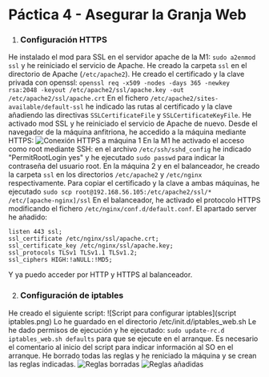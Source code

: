 # Páctica 4 - Asegurar la Granja Web

1. ### Configuración HTTPS
He instalado el mod para SSL en el servidor apache de la M1: `sudo a2enmod ssl` y he reiniciado el servicio de Apache. He creado la carpeta `ssl` en el directorio de Apache (`/etc/apache2`). He creado el certificado y la clave privada con openssl: `openssl req -x509 -nodes -days 365 -newkey rsa:2048 -keyout /etc/apache2/ssl/apache.key -out /etc/apache2/ssl/apache.crt` 
En el fichero `/etc/apache2/sites-available/default-ssl` he indicado las rutas al certificado y la clave añadiendo las directivas `SSLCertificateFile` y `SSLCertificateKeyFile`. He activado mod SSL y he reiniciado el servicio de Apache de nuevo.
Desde el navegador de la máquina anfitriona, he accedido a la máquina mediante HTTPS: 
![Conexión HTTPS a máquina 1](pruebahttps.png)
En la M1 he activado el acceso como root mediante SSH: en el archivo `/etc/ssh/sshd_config` he indicado "PermitRootLogin yes" y he ejecutado `sudo passwd` para indicar la contraseña del usuario root.
En la máquina 2 y en el balanceador, he creado la carpeta `ssl` en los directorios `/etc/apache2` y `/etc/nginx` respectivamente. Para copiar el certificado y la clave a ambas máquinas, he ejecutado `sudo scp root@192.168.56.105:/etc/apache2/ssl/* /etc/[apache-nginx]/ssl`
En el balanceador, he activado el protocolo HTTPS modificando el fichero `/etc/nginx/conf.d/default.conf`. El apartado server he añadido:
```
listen 443 ssl;
ssl_certificate /etc/nginx/ssl/apache.crt;
ssl_certificate_key /etc/nginx/ssl/apache.key;
ssl_protocols TLSv1 TLSv1.1 TLSv1.2;
ssl_ciphers HIGH:!aNULL:!MD5;
```
Y ya puedo acceder por HTTP y HTTPS al balanceador.

2. ### Configuración de iptables
He creado el siguiente script:
![Script para configurar iptables](script iptables.png)
Lo he guardado en el directorio /etc/init.d/iptables_web.sh
Le he dado permisos de ejecución y he ejecutado: `sudo update-rc.d iptables_web.sh defaults` para que se ejecute en el arranque. Es necesario el comentario al inicio del script para indicar información al SO en el arranque.
He borrado todas las reglas y he reniciado la máquina y se crean las reglas indicadas.
![Reglas borradas](iptables_borradas.png)
![Reglas añadidas](iptables_creadas.png)

